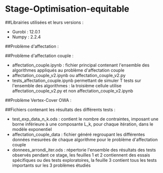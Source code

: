 # Stage-Optimisation-equitable

##Librairies utilisées et leurs versions :
- Gurobi : 12.0.1
- Numpy : 2.2.4

##Problème d'affectation :

##Problème d'affectation couple :
- affectation_couple.ipynb : fichier principal contenant l'ensemble des algorithmes appliqués au problème d'affectation couple
- affectation_couple_v2.ipynb ou affectation_couple_v2.py
- tests_affectation_couple.ipynb permettant de simuler T tests sur l'ensemble des algorithmes : la troisième cellule utilise affectation_couple_v2.py et non affectation_couple_v2.ipynb

##Problème Vertex-Cover OWA :

##Fichiers contenant les résultats des différents tests :
- test_exp_data_n_k.ods : contient le nombre de contraintes, imposant une borne inférieure à une composante L_k, pour chaque itération, dans le modèle exponentiel
- affectation_couple_data : fichier généré regroupant les différentes données mesurées de chaque algorithme pour le problème d'affectation couple
- donnees_arrondi_iter.ods : répertorie l'ensemble des résultats des tests observés pendant ce stage, les feuilles 1 et 2 contiennent des essais spécifiques ou des tests exploratoires, la feuille 3 contient tous les tests importants sur les 3 problèmes étudiés
